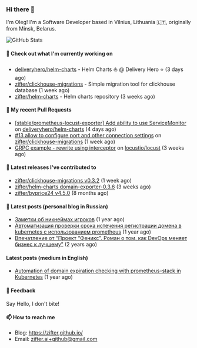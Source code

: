 ### Hi there 👋

I'm Oleg! I'm a Software Developer based in Vilnius, Lithuania 🇱🇹, originally from Minsk, Belarus.

![GitHub Stats](https://github-readme-stats.vercel.app/api?username=zifter&count_private=true&theme=tokyonight&show_icons=true)

#### 👷 Check out what I'm currently working on

- [deliveryhero/helm-charts](https://github.com/deliveryhero/helm-charts) - Helm Charts ⛵ @ Delivery Hero ⭐ (3 days ago)
- [zifter/clickhouse-migrations](https://github.com/zifter/clickhouse-migrations) - Simple migration tool for clickhouse database (1 week ago)
- [zifter/helm-charts](https://github.com/zifter/helm-charts) - Helm charts repository (3 weeks ago)

#### 🔨 My recent Pull Requests

- [[stable/prometheus-locust-exporter]  Add ability to use ServiceMonitor](https://github.com/deliveryhero/helm-charts/pull/428) on [deliveryhero/helm-charts](https://github.com/deliveryhero/helm-charts) (4 days ago)
- [#13 allow to configure port and other connection settings](https://github.com/zifter/clickhouse-migrations/pull/14) on [zifter/clickhouse-migrations](https://github.com/zifter/clickhouse-migrations) (1 week ago)
- [GRPC example - rewrite using interceptor](https://github.com/locustio/locust/pull/2272) on [locustio/locust](https://github.com/locustio/locust) (3 weeks ago)

#### 🚀 Latest releases I've contributed to
- [zifter/clickhouse-migrations v0.3.2](https://github.com/zifter/clickhouse-migrations/releases/tag/v0.3.2) (1 week ago)
- [zifter/helm-charts domain-exporter-0.3.6](https://github.com/zifter/helm-charts/releases/tag/domain-exporter-0.3.6) (3 weeks ago)
- [zifter/byprice24 v4.5.0](https://github.com/zifter/byprice24/releases/tag/v4.5.0) (8 months ago)

#### 📄 Latest posts (personal blog in Russian)
- [Заметки об никнеймах игроков](https://zifter.github.io/offtopic/gamedev/2021/12/10/nicknames-in-games.html) (1 year ago)
- [Автоматизация проверки срока истечения регистрации домена в kubernetes с использованием prometheus](https://zifter.github.io/devops/2021/09/12/domain-expiration-prometheus-exporter.html) (1 year ago)
- [Впечатление от “Проект “Феникс”. Роман о том, как DevOps меняет бизнес к лучшему”](https://zifter.github.io/offtopic/2021/01/09/fenix-book-review.html) (2 years ago)

#### Latest posts (medium in English)
- [Automation of domain expiration checking with prometheus-stack in Kubernetes](https://medium.com/@olegstrokachuk/automation-of-domain-expiration-checking-with-prometheus-stack-in-kubernetes-ea4e4571f5b4?source=rss-766601af1f16------2) (1 year ago)

#### 💬 Feedback

Say Hello, I don't bite!

#### 📫 How to reach me

- Blog: https://zifter.github.io/
- Email: zifter.ai+github@gmail.com
